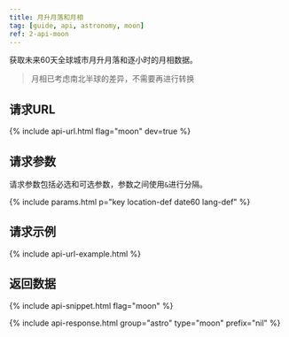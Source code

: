 ```yaml
---
title: 月升月落和月相
tag: [guide, api, astronomy, moon]
ref: 2-api-moon
---
```


获取未来60天全球城市月升月落和逐小时的月相数据。

> 月相已考虑南北半球的差异，不需要再进行转换

## 请求URL

{% include api-url.html flag="moon" dev=true %}

## 请求参数

请求参数包括必选和可选参数，参数之间使用`&`进行分隔。

{% include params.html p="key location-def date60 lang-def" %}

## 请求示例

{% include api-url-example.html %}

## 返回数据

{% include api-snippet.html flag="moon" %}

{% include api-response.html group="astro" type="moon" prefix="nil" %}

